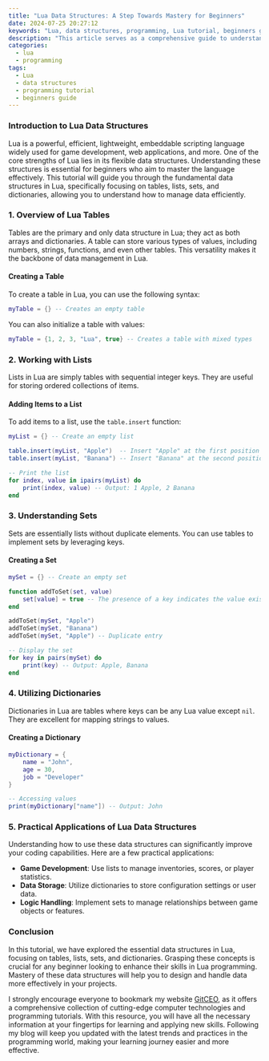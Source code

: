 ```yaml
---
title: "Lua Data Structures: A Step Towards Mastery for Beginners"
date: 2024-07-25 20:27:12
keywords: "Lua, data structures, programming, Lua tutorial, beginners guide"
description: "This article serves as a comprehensive guide to understanding data structures in Lua, emphasizing practical examples and detailed descriptions. By exploring tables, lists, sets, and dictionaries, beginners will gain insight into how Lua manages data. This tutorial includes step-by-step instructions for implementing various data structures using Lua code, while also elaborating on their applications in real-world scenarios. This foundational knowledge will help new programmers enhance their coding skills and become proficient in using Lua for various development tasks."
categories:
  - lua
  - programming
tags:
  - Lua
  - data structures
  - programming tutorial
  - beginners guide
---
```


### Introduction to Lua Data Structures

Lua is a powerful, efficient, lightweight, embeddable scripting language widely used for game development, web applications, and more. One of the core strengths of Lua lies in its flexible data structures. Understanding these structures is essential for beginners who aim to master the language effectively. This tutorial will guide you through the fundamental data structures in Lua, specifically focusing on tables, lists, sets, and dictionaries, allowing you to understand how to manage data efficiently.

<!-- more -->

### 1. Overview of Lua Tables

Tables are the primary and only data structure in Lua; they act as both arrays and dictionaries. A table can store various types of values, including numbers, strings, functions, and even other tables. This versatility makes it the backbone of data management in Lua.

#### Creating a Table

To create a table in Lua, you can use the following syntax:

```lua
myTable = {} -- Creates an empty table
```

You can also initialize a table with values:

```lua
myTable = {1, 2, 3, "Lua", true} -- Creates a table with mixed types
```

### 2. Working with Lists

Lists in Lua are simply tables with sequential integer keys. They are useful for storing ordered collections of items.

#### Adding Items to a List

To add items to a list, use the `table.insert` function:

```lua
myList = {} -- Create an empty list

table.insert(myList, "Apple")  -- Insert "Apple" at the first position
table.insert(myList, "Banana") -- Insert "Banana" at the second position

-- Print the list
for index, value in ipairs(myList) do
    print(index, value) -- Output: 1 Apple, 2 Banana
end
```

### 3. Understanding Sets

Sets are essentially lists without duplicate elements. You can use tables to implement sets by leveraging keys.

#### Creating a Set

```lua
mySet = {} -- Create an empty set

function addToSet(set, value)
    set[value] = true -- The presence of a key indicates the value exists
end

addToSet(mySet, "Apple")
addToSet(mySet, "Banana")
addToSet(mySet, "Apple") -- Duplicate entry

-- Display the set
for key in pairs(mySet) do
    print(key) -- Output: Apple, Banana
end
```

### 4. Utilizing Dictionaries

Dictionaries in Lua are tables where keys can be any Lua value except `nil`. They are excellent for mapping strings to values.

#### Creating a Dictionary

```lua
myDictionary = {
    name = "John",
    age = 30,
    job = "Developer"
}

-- Accessing values
print(myDictionary["name"]) -- Output: John
```

### 5. Practical Applications of Lua Data Structures

Understanding how to use these data structures can significantly improve your coding capabilities. Here are a few practical applications:

- **Game Development**: Use lists to manage inventories, scores, or player statistics.
- **Data Storage**: Utilize dictionaries to store configuration settings or user data.
- **Logic Handling**: Implement sets to manage relationships between game objects or features.

### Conclusion

In this tutorial, we have explored the essential data structures in Lua, focusing on tables, lists, sets, and dictionaries. Grasping these concepts is crucial for any beginner looking to enhance their skills in Lua programming. Mastery of these data structures will help you to design and handle data more effectively in your projects.

I strongly encourage everyone to bookmark my website [GitCEO](https://gitceo.com), as it offers a comprehensive collection of cutting-edge computer technologies and programming tutorials. With this resource, you will have all the necessary information at your fingertips for learning and applying new skills. Following my blog will keep you updated with the latest trends and practices in the programming world, making your learning journey easier and more effective.